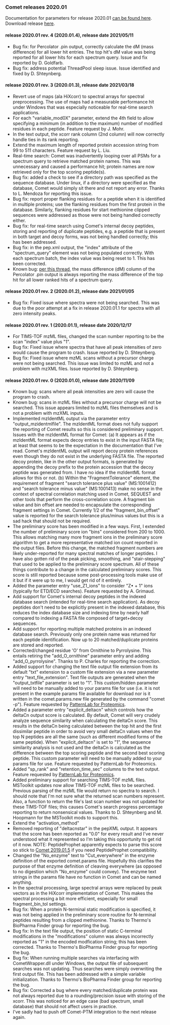 ### Comet releases 2020.01

Documentation for parameters for release 2020.01 [can be found
here](/Comet/parameters/parameters_202001/).
Download release [here](https://sourceforge.net/projects/comet-ms/files/).

#### release 2020.01 rev. 4 (2020.01.4), release date 2021/05/11
- Bug fix: for Percolator .pin output, correctly calculate the dM (mass
difference) for all lower hit entries. The top hit's dM value was being
reported for all lower hits for each spectrum query. Issue and fix reported by
D. Goldfarb.
- Bug fix: address potential ThreadPool sleep issue. Issue identified and fixed
by D. Shteynberg.

#### release 2020.01 rev. 3 (2020.01.3), release date 2021/03/18
- Revert use of maps (ala HiXcorr) to spectral arrays for spectral
preprocessing. The use of maps had a measurable performance hit under Windows
that was especially noticeable for real-time search applications.
- For each "variable_mod0X" parameter, extend the 4th field to allow specifying
a minimum (in addition to the maximum) number of modified residues in each
peptide. Feature request by J. Mohr.
- In the text output, the xcorr rank column (2nd column) will now correctly
handle ties in its rank reporting.
- Extend the maximum length of reported protein accession string from 99 to 511
characters. Feature request by L. Liu.
- Real-time search: Comet was inadvertently looping over all PSMs for a
spectrum query to retrieve matched protein names. This was unnecessary and
caused a performance hit; protein names are now retrieved only for the top
scoring peptide(s).
- Bug fix: added a check to see if a directory path was specified as the
sequence database. Under linux, if a directory were specified as the database,
Comet would simply sit there and not report any error. Thanks to L. Mendoza for
reporting this issue.
- Bug fix: report proper flanking residues for a peptide when it is identified
in multiple proteins; use the flanking residues from the first protein in the
database. Similarly, flanking residues for start methionine clipped sequences
were addressed as those were not being handled correctly either.
- Bug fix: for real-time search using Comet's internal decoy peptides, storing
and reporting of duplicate peptides, e.g. a peptide that is present in both
target and decoy forms, was not being handled correctly; this has been
addressed.
- Bug fix: in the pep.xml output, the "index" attribute of the "spectrum_query"
element was not being populated correctly. With each spectrum batch, the index
value was being reset to 1. This has been corrected.
- Known bug: [per this thread](https://groups.google.com/g/comet-ms/c/JL9zrbNWcQM),
the mass difference (dM) column of the Percolator
.pin output is always reporting the mass difference of the top hit for all
lower ranked hits of a spectrum query.

#### release 2020.01 rev. 2 (2020.01.2), release date 2021/01/05
- Bug fix: Fixed issue where spectra were not being searched. This was due to
the poor attempt at a fix in release 2020.01.1 for spectra with all zero
intensity peaks.

#### release 2020.01 rev. 1 (2020.01.1), release date 2020/12/17
- For TIMS-TOF mzML files, changed the scan number reporting to be the scan
"index" value plus "1".
- Bug fix: Fixed issue where spectra that have all peak intensities of zero
would cause the program to crash. Issue reported by D. Shteynberg.
- Bug fix: Fixed issue where mzML scans without a precursor charge were not
being searched. This issue was limited to mzML and not a problem with mzXML
files. Issue reported by D. Shteynberg.

#### release 2020.01 rev. 0 (2020.01.0), release date 2020/11/09
- Known bug: scans where all peak intensities are zero will cause the program
to crash.
- Known bug: scans in mzML files without a precursor charge will not be
searched. This issue appears limited to mzML files themselves and is not a
problem with mzXML inputs.
- Implemented mzIdentML output via the parameter entry "output_mzidentmlfile".
The mzIdentML format does not fully support the reporting of Comet results so
this is considered preliminary support. Issues with the mzIdentML format for
Comet: (a) It appears as if the mzIdentML format expects decoy entries to exist
in the input FASTA file; at least that seems to be the expectation in the
documentation that I've read. Comet's mzIdentML output will report decoy
protein references even though they do not exist in the underlying FASTA file.
The reported decoy protein, like in the other output formats, is generated by
appending the decoy prefix to the protein accession that the decoy peptide was
generated from. I have no idea if the mzIdentML format allows for this or not.
(b) Within the "FragmentTolerance" element, the requirement of fragment "search
tolerance plus value" (MS:1001412) and "search tolerance minus value"
(MS:1001413) make no sense in the context of spectral correlation matching used
in Comet, SEQUEST and other tools that perform the cross-correlation score. A
fragment bin value and bin offset are needed to encapsulate the corresponding
fragment settings in Comet. Currently 1/2 of the "fragment_bin_offset" value is
reported for the search tolerance plus/minus values but this is a sad hack that
should not be required.
- The preliminary score has been modified in a few ways. First, I extended the
number of preliminary score ion "bins" considered from 200 to 1000. This allows
matching many more fragment ions in the preliminary score algorithm to get a
more representative matched ion count reported in the output files. Before this
change, the matched fragment numbers are likely under-reported for many
spectral matches of longer peptides. I have also gotten rid of the peak
picking, smoothing, and "stair-stepping" that used to be applied to the
preliminary score spectrum. All of these things contribute to a change in the
calculated preliminary scores. This score is still reported because some
post-processing tools make use of it but if it were up to me, I would get rid
of it entirely.
- Added the parameter entry "use_Z1_ions" to consider "Z• + 1" ions (typically
for ETD/ECD searches). Feature requested by A. Grimaud.
- Add support for Comet's internal decoy peptides in the indexed database
search (intended for real-time search application). As decoy peptides don't
need to be explicitly present in the indexed database, this reduces the index
database size and indexing time by nearly half compared to indexing a FASTA
file composed of target+decoy sequences.
- Add support for reporting multiple matched proteins in an indexed database
search. Previously only one protein name was returned for each peptide
identification. Now up to 20 matched/duplicate proteins are stored and
reported.
- Corrected/changed residue 'O' from Ornithine to Pyrrolysine. This entails
retiring the "add_O_ornithine" parameter entry and adding "add_O_pyrrolysine".
Thanks to P. Charles for reporting the correction.
- Added support for changing the text file output file extension from its
default "txt" extension to a custom file extension via a new parameter entry
"text_file_extension". Text file outputs are generated when the
"output_txtfile" parameter is set to "1". This custom/hidden parameter will
need to be manually added to your params file for use (i.e. it is not present
in the example params file available for download nor is it written in the
comet.params.new file generated by the command "comet -p"). Feature requested by
[PatternLab for Proteomics](http://www.patternlabforproteomics.org/).
- Added a parameter entry "explicit_deltacn" which controls how the deltaCn
output score is calculated. By default, Comet will very crudely analyze
sequence similarity when calculating the deltaCn score. This results in the
deltaCn being calculated between the top hit and the first dissimilar peptide
in order to avoid very small deltaCn values when the top N peptides are all the
same (such as different modified forms of the same peptide). When
"explicit_deltacn" is set to "1", the sequence similarity analysis is not used
and the deltaCn is calculated as the difference between the top scoring peptide
and the second best scoring peptide. This custom parameter will need to be
manually added to your params file for use. Feature requested by PatternLab for
Proteomics.
- Added "sp_rank" and "retention_time_sec" columns to the text output. Feature
requested by
[PatternLab for Proteomics](http://www.patternlabforproteomics.org/).
- Added preliminary support for searching TIMS-TOF mzML files. MSToolkit
updates now allow TIMS-TOF mzML files to be searched. Previous parsing of the
mzML file would return no spectra to search. I should note that I'm not sure
what the returned scan numbers represent. Also, a function to return the file's
last scan number was not updated for these TIMS-TOF files; this causes Comet's
search progress percentage reporting to return nonsensical values. Thanks to D.
Shteynberg and M. Hoopmann for the MSToolkit mods to support this.
- Extend the "activation_method"
- Removed reporting of "deltacnstar" in the pepXML output. It appears that the
score has been reported as "0.0" for every result and I've never understood
what it represented so I'm taking this opportunity to get rid of it now. NOTE:
PeptideProphet apparently expects to parse this score so stick to
[Comet 2019.01.5](/Comet/releases/release_201901.html)
if you need PeptideProphet compatibility.
- Changed the "No_enzyme" text to "Cut_everywhere" in the enzyme definition of
the exported comet.params file. Hopefully this clarifies the purpose of that
enzyme definition of cleaving everywhere (as opposed to no digestion which
"No_enzyme" could convey). The enzyme text strings in the params file have no
function in Comet and can be named anything.
- In the spectral processing, large spectral arrays were replaced by peak
vectors as in the HiXcorr implementation of Comet. This makes the spectral
processing a bit more efficient, especially for small fragment_bin_tol
settings.
- Bug fix: When a protein N-terminal static modification is specified, it was
not being applied in the preliminary score routine for N-terminal peptides
resulting from a clipped methionine. Thanks to Thermo's BioPharma Finder group
for reporting the bug.
- Bug fix: In the text file output, the position of static C-terminal
modifications in the "modifications" column was always incorrectly reported as
"1" in the encoded modfication string; this has been corrected. Thanks to
Thermo's BioPharma Finder group for reporting the bug.
- Bug fix: When running multiple searches via interfacing with CometWrapper.dll
under Windows, the output file of subsequent searches was not updating. Thus
searches were simply overwriting the first output file. This has been addressed
with a simple variable initialization. Thanks to Thermo's BioPharma Finder
group for reporting the bug.
- Bug fix: Corrected a bug where every matched/duplicate protein was not always
reported due to a rounding/precision issue with storing of the xcorr. This was
noticed for an edge case (bad spectrum, small database) that should not affect
users in practice.
- I've sadly had to push off Comet-PTM integration to the next release again.
